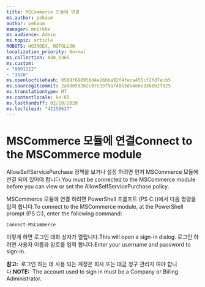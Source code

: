 ```yaml
---
title: MSCommerce 모듈에 연결
ms.author: pebaum
author: pebaum
manager: mnirkhe
ms.audience: Admin
ms.topic: article
ROBOTS: NOINDEX, NOFOLLOW
localization_priority: Normal
ms.collection: Adm_O365
ms.custom:
- "9001212"
- "3528"
ms.openlocfilehash: 0589f698958d4e26bba92f4feca455cf2fd7ecb5
ms.sourcegitcommit: 2a9d059262c07c33f9a740b3da4e6e3366b2f925
ms.translationtype: MT
ms.contentlocale: ko-KR
ms.lasthandoff: 02/20/2020
ms.locfileid: "42158627"
---
```

# <a name="connect-to-the-mscommerce-module"></a><span data-ttu-id="bb593-102">MSCommerce 모듈에 연결</span><span class="sxs-lookup"><span data-stu-id="bb593-102">Connect to the MSCommerce module</span></span>

<span data-ttu-id="bb593-103">AllowSelfServicePurchase 정책을 보거나 설정 하려면 먼저 MSCommerce 모듈에 연결 되어 있어야 합니다.</span><span class="sxs-lookup"><span data-stu-id="bb593-103">You must be connected to the MSCommerce module before you can view or set the AllowSelfServicePurchase policy.</span></span>  

<span data-ttu-id="bb593-104">MSCommerce 모듈에 연결 하려면 PowerShell 프롬프트 (PS C:\))에서 다음 명령을 입력 합니다.</span><span class="sxs-lookup"><span data-stu-id="bb593-104">To connect to the MSCommerce module, at the PowerShell prompt (PS C:\), enter the following command:</span></span>

`Connect-MSCommerce`

<span data-ttu-id="bb593-105">이렇게 하면 로그인 대화 상자가 열립니다.</span><span class="sxs-lookup"><span data-stu-id="bb593-105">This will open a sign-in dialog.</span></span> <span data-ttu-id="bb593-106">로그인 하려면 사용자 이름과 암호를 입력 합니다.</span><span class="sxs-lookup"><span data-stu-id="bb593-106">Enter your username and password to sign-in.</span></span>

<span data-ttu-id="bb593-107">**참고:**&nbsp;&nbsp;로그인 하는 데 사용 되는 계정은 회사 또는 대금 청구 관리자 여야 합니다.</span><span class="sxs-lookup"><span data-stu-id="bb593-107">**NOTE:**&nbsp;&nbsp;The account used to sign in must be a Company or Billing Administrator.</span></span>
